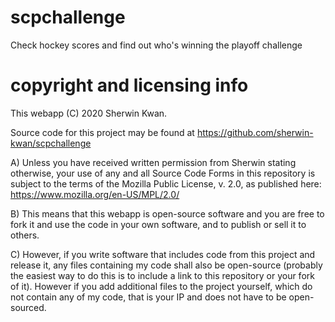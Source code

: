 # scpchallenge
Check hockey scores and find out who's winning the playoff challenge

# copyright and licensing info

This webapp (C) 2020 Sherwin Kwan. 

Source code for this project may be found at https://github.com/sherwin-kwan/scpchallenge

A) Unless you have received written permission from Sherwin stating
otherwise, your use of any and all Source Code Forms in this repository
is subject to the terms of the Mozilla Public License, v. 2.0, as published here:
https://www.mozilla.org/en-US/MPL/2.0/

B) This means that this webapp is open-source software and you are free to fork it
and use the code in your own software, and to publish or sell it to others. 

C) However, if you write software that includes code from this project and release
it, any files containing my code shall also be open-source (probably the easiest way
to do this is to include a link to this repository or your fork of it). However if you add
additional files to the project yourself, which do not contain any of my code, that is your
IP and does not have to be open-sourced.
